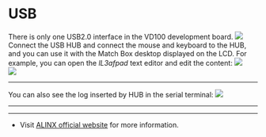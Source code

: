 # USB
There is only one USB2.0 interface in the VD100 development board.
![](../images/43.png) \
Connect the USB HUB and connect the mouse and keyboard to the HUB, and you can use it with the Match Box desktop displayed on the LCD.
For example, you can open the *lL3afpad* text editor and edit the content:
![](../images/40.png) \
![](../images/41.png)

---
You can also see the log inserted by HUB in the serial terminal:
![](../images/42.png)

---
---
- Visit [ALINX official website](https://www.alinx.com) for more information.